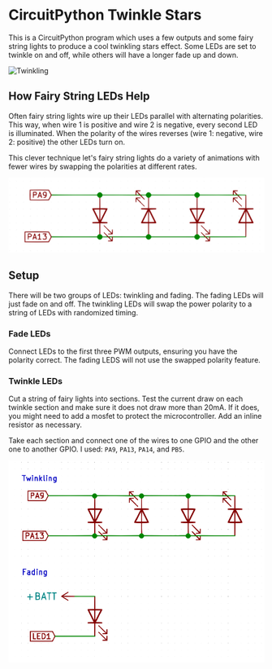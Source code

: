 # CircuitPython Twinkle Stars

This is a CircuitPython program which uses a few outputs and some fairy string lights to produce a cool twinkling stars effect. Some LEDs are set to twinkle on and off, while others will have a longer fade up and down.

![Twinkling](./twinkling.gif)

## How Fairy String LEDs Help

Often fairy string lights wire up their LEDs parallel with alternating polarities. This way, when wire 1 is positive and wire 2 is negative, every second LED is illuminated. When the polarity of the wires reverses (wire 1: negative, wire 2: positive) the other LEDs turn on.

This clever technique let's fairy string lights do a variety of animations with fewer wires by swapping the polarities at different rates.

![Fairy String LEDs Schematic](./fairy_light_leds.png)

## Setup

There will be two groups of LEDs: twinkling and fading. The fading LEDs will just fade on and off. The twinkling LEDs will swap the power polarity to a string of LEDs with randomized timing.

### Fade LEDs

Connect LEDs to the first three PWM outputs, ensuring you have the polarity correct. The fading LEDS will not use the swapped polarity feature.

### Twinkle LEDs

Cut a string of fairy lights into sections. Test the current draw on each twinkle section and make sure it does not draw more than 20mA. If it does, you might need to add a mosfet to protect the microcontroller. Add an inline resistor as necessary.

Take each section and connect one of the wires to one GPIO and the other one to another GPIO. I used: `PA9`, `PA13`, `PA14`, and `PB5`.

![Example Circuit](./circuit_example.png)